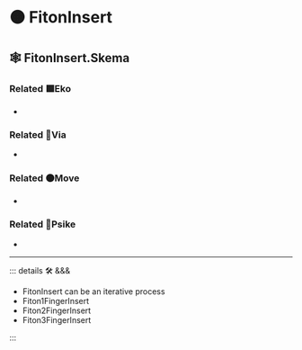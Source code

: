 # 🟠 <move>FitonInsert</move>

## 🕸 FitonInsert.Skema

### Related 🟩<eko>Eko</eko>

-

### Related 🔻<via>Via</via>

-

### Related 🟠<move>Move</move>

-

### Related 💜<psike>Psike</psike>

-

---

<!-- =================================================== -->
<!-- =================================================== -->
<!-- =================================================== -->
<!-- =================================================== -->
<!-- =================================================== -->
::: details 🛠 <dev>&&&</dev>

- FitonInsert can be an iterative process
- Fiton1FingerInsert
- Fiton2FingerInsert
- Fiton3FingerInsert

:::
